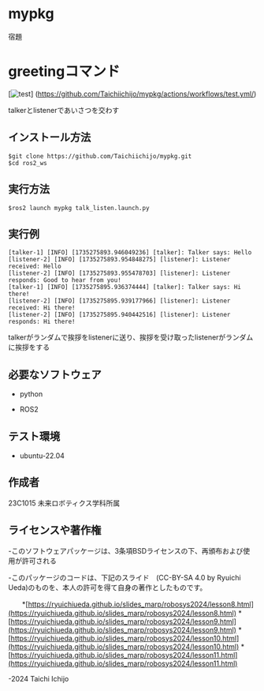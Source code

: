 # mypkg
宿題
# greetingコマンド
[![test](https://github.com/Taichiichijo/mypkg/actions/workflows/test.yml/badge.svg)]
(https://github.com/Taichiichijo/mypkg/actions/workflows/test.yml/)

talkerとlistenerであいさつを交わす
## インストール方法
~~~
$git clone https://github.com/Taichiichijo/mypkg.git
$cd ros2_ws
~~~
## 実行方法
~~~
$ros2 launch mypkg talk_listen.launch.py
~~~

## 実行例
~~~
[talker-1] [INFO] [1735275893.946049236] [talker]: Talker says: Hello
[listener-2] [INFO] [1735275893.954848275] [listener]: Listener received: Hello
[listener-2] [INFO] [1735275893.955478703] [listener]: Listener responds: Good to hear from you!
[talker-1] [INFO] [1735275895.936374444] [talker]: Talker says: Hi there!
[listener-2] [INFO] [1735275895.939177966] [listener]: Listener received: Hi there!
[listener-2] [INFO] [1735275895.940442516] [listener]: Listener responds: Hi there!
~~~

talkerがランダムで挨拶をlistenerに送り、挨拶を受け取ったlistenerがランダムに挨拶をする

## 必要なソフトウェア
- python
  
- ROS2
## テスト環境
- ubuntu-22.04
## 作成者
23C1015
未来ロボティクス学科所属
## ライセンスや著作権
 -このソフトウェアパッケージは、3条項BSDライセンスの下、再頒布および使用が許可される

 -このパッケージのコードは、下記のスライド　(CC-BY-SA 4.0 by Ryuichi Ueda)のものを、本人の許可を得て自身の著作としたものです。

 　　*[https://ryuichiueda.github.io/slides_marp/robosys2024/lesson8.html](https://ryuichiueda.github.io/slides_marp/robosys2024/lesson8.html)
    *[https://ryuichiueda.github.io/slides_marp/robosys2024/lesson9.html](https://ryuichiueda.github.io/slides_marp/robosys2024/lesson9.html)
    *[https://ryuichiueda.github.io/slides_marp/robosys2024/lesson10.html](https://ryuichiueda.github.io/slides_marp/robosys2024/lesson10.html)
    *[https://ryuichiueda.github.io/slides_marp/robosys2024/lesson11.html](https://ryuichiueda.github.io/slides_marp/robosys2024/lesson11.html)

 -2024 Taichi Ichijo
